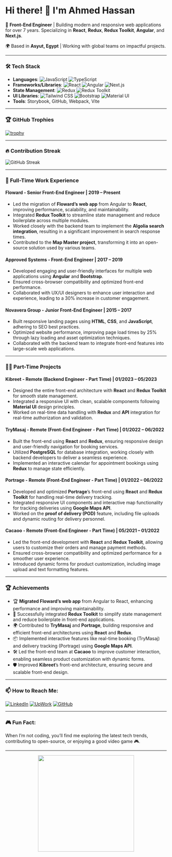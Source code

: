 # Hi there! 👋 I'm Ahmed Hassan

🚀 **Front-End Engineer** | Building modern and responsive web applications for over 7 years. Specializing in **React**, **Redux**, **Redux Toolkit**, **Angular**, and **Next.js**.

🌍 Based in **Asyut, Egypt** | Working with global teams on impactful projects.

---

### 🛠️ Tech Stack

- **Languages**: ![JavaScript](https://img.shields.io/badge/JavaScript-F7DF1E?style=for-the-badge&logo=javascript&logoColor=black) ![TypeScript](https://img.shields.io/badge/TypeScript-007ACC?style=for-the-badge&logo=typescript&logoColor=white)
- **Frameworks/Libraries**: ![React](https://img.shields.io/badge/React-61DAFB?style=for-the-badge&logo=react&logoColor=black) ![Angular](https://img.shields.io/badge/Angular-DD0031?style=for-the-badge&logo=angular&logoColor=white) ![Next.js](https://img.shields.io/badge/Next.js-000000?style=for-the-badge&logo=nextdotjs&logoColor=white)
- **State Management**: ![Redux](https://img.shields.io/badge/Redux-764ABC?style=for-the-badge&logo=redux&logoColor=white) ![Redux Toolkit](https://img.shields.io/badge/Redux%20Toolkit-764ABC?style=for-the-badge&logo=redux&logoColor=white)
- **UI Libraries**: ![Tailwind CSS](https://img.shields.io/badge/Tailwind%20CSS-38B2AC?style=for-the-badge&logo=tailwind-css&logoColor=white) ![Bootstrap](https://img.shields.io/badge/Bootstrap-563D7C?style=for-the-badge&logo=bootstrap&logoColor=white) ![Material UI](https://img.shields.io/badge/Material%20UI-0081CB?style=for-the-badge&logo=mui&logoColor=white)
- **Tools**: Storybook, GitHub, Webpack, Vite

---

### 🏆 GitHub Trophies

[![trophy](https://github-profile-trophy.vercel.app/?username=7ssan91&theme=darkhub)](https://github.com/7ssan91)

---

### 🔥 Contribution Streak

![GitHub Streak](https://github-readme-streak-stats.herokuapp.com/?user=7ssan91&theme=dark)

---

### 💼 Full-Time Work Experience

#### **Floward** - Senior Front-End Engineer | 2019 – Present
- Led the migration of **Floward’s web app** from Angular to **React**, improving performance, scalability, and maintainability.
- Integrated **Redux Toolkit** to streamline state management and reduce boilerplate across multiple modules.
- Worked closely with the backend team to implement the **Algolia search integration**, resulting in a significant improvement in search response times.
- Contributed to the **Map Master project**, transforming it into an open-source solution used by various teams.

#### **Approved Systems** - Front-End Engineer | 2017 – 2019
- Developed engaging and user-friendly interfaces for multiple web applications using **Angular** and **Bootstrap**.
- Ensured cross-browser compatibility and optimized front-end performance.
- Collaborated with UX/UI designers to enhance user interaction and experience, leading to a 30% increase in customer engagement.

#### **Novavera Group** - Junior Front-End Engineer | 2015 – 2017
- Built responsive landing pages using **HTML**, **CSS**, and **JavaScript**, adhering to SEO best practices.
- Optimized website performance, improving page load times by 25% through lazy loading and asset optimization techniques.
- Collaborated with the backend team to integrate front-end features into large-scale web applications.

---

### 🧑‍💻 Part-Time Projects

#### **Kibreet** - Remote (Backend Engineer - Part Time) | 01/2023 – 05/2023
- Designed the entire front-end architecture with **React** and **Redux Toolkit** for smooth state management.
- Integrated a responsive UI with clean, scalable components following **Material UI** design principles.
- Worked on real-time data handling with **Redux** and **API** integration for real-time authorization and validation.

#### **TryMasaj** - Remote (Front-End Engineer - Part Time) | 01/2022 – 06/2022
- Built the front-end using **React** and **Redux**, ensuring responsive design and user-friendly navigation for booking services.
- Utilized **PostgreSQL** for database integration, working closely with backend developers to deliver a seamless experience.
- Implemented an interactive calendar for appointment bookings using **Redux** to manage state efficiently.

#### **Portrage** - Remote (Front-End Engineer - Part Time) | 01/2022 – 06/2022
- Developed and optimized **Portrage**’s front-end using **React** and **Redux Toolkit** for handling real-time delivery tracking.
- Integrated responsive UI components and interactive map functionality for tracking deliveries using **Google Maps API**.
- Worked on the **proof of delivery (POD)** feature, including file uploads and dynamic routing for delivery personnel.

#### **Cacaoo** - Remote (Front-End Engineer - Part Time) | 05/2021 – 01/2022
- Led the front-end development with **React** and **Redux Toolkit**, allowing users to customize their orders and manage payment methods.
- Ensured cross-browser compatibility and optimized performance for a smoother user experience.
- Introduced dynamic forms for product customization, including image upload and text formatting features.

---

### 🏆 Achievements

- 🏆 **Migrated Floward’s web app** from Angular to React, enhancing performance and improving maintainability.
- 🚀 Successfully integrated **Redux Toolkit** to simplify state management and reduce boilerplate in front-end applications.
- 🌍 Contributed to **TryMasaj** and **Portrage**, building responsive and efficient front-end architectures using **React** and **Redux**.
- 📦 Implemented interactive features like real-time booking (TryMasaj) and delivery tracking (Portrage) using **Google Maps API**.
- 🛠 Led the front-end team at **Cacaoo** to improve customer interaction, enabling seamless product customization with dynamic forms.
- 🛡️ Improved **Kibreet**’s front-end architecture, ensuring secure and scalable front-end design.

---

### 📫 How to Reach Me:

[![LinkedIn](https://img.shields.io/badge/LinkedIn-blue?style=for-the-badge&logo=linkedin&logoColor=white)](https://www.linkedin.com/in/7ssan91/)
[![UpWork](https://img.shields.io/badge/UpWork-green?style=for-the-badge&logo=upwork&logoColor=white)](https://www.upwork.com/freelancers/~01f5699e5bd980aa20)
[![GitHub](https://img.shields.io/badge/GitHub-000?style=for-the-badge&logo=github&logoColor=white)](https://github.com/7ssan91)

---

### 🎮 Fun Fact:

When I’m not coding, you’ll find me exploring the latest tech trends, contributing to open-source, or enjoying a good video game 🎮.

---

<div align="center">
  <img src="https://media.giphy.com/media/3oEjI6SIIHBdRxXI40/giphy.gif" width="300" />
</div>

